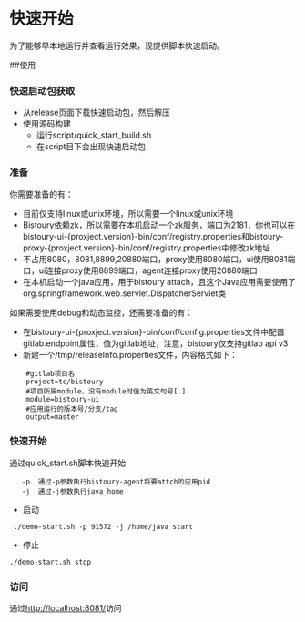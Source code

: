 # 快速开始

为了能够早本地运行并查看运行效果，现提供脚本快速启动。

##使用

### 快速启动包获取

- 从release页面下载快速启动包，然后解压
- 使用源码构建
    - 运行script/quick_start_build.sh
    - 在script目下会出现快速启动包

### 准备

你需要准备的有：

- 目前仅支持linux或unix环境，所以需要一个linux或unix环境
- Bistoury依赖zk，所以需要在本机启动一个zk服务，端口为2181，你也可以在bistoury-ui-{proxject.version}-bin/conf/registry.properties和bistoury-proxy-{proxject.version}-bin/conf/registry.properties中修改zk地址
- 不占用8080，8081,8899,20880端口，proxy使用8080端口，ui使用8081端口，ui连接proxy使用8899端口，agent连接proxy使用20880端口
- 在本机启动一个java应用，用于bistoury attach，且这个Java应用需要使用了org.springframework.web.servlet.DispatcherServlet类

如果需要使用debug和动态监控，还需要准备的有：

- 在bistoury-ui-{proxject.version}-bin/conf/config.properties文件中配置gitlab.endpoint属性，值为gitlab地址，注意，bistoury仅支持gitlab api v3
- 新建一个/tmp/releaseInfo.properties文件，内容格式如下：
```properties
    #gitlab项目名
    project=tc/bistoury
    #项目所属module，没有module时值为英文句号[.]
    module=bistoury-ui
    #应用运行的版本号/分支/tag
    output=master
```

### 快速开始

通过quick_start.sh脚本快速开始
```sell
   -p  通过-p参数执行bistoury-agent将要attch的应用pid
   -j  通过-j参数执行java_home
```

- 启动

```jshelllanguage
 ./demo-start.sh -p 91572 -j /home/java start
```
- 停止

```jshelllanguage
./demo-start.sh stop
```

### 访问
通过[http://localhost:8081/](http://localhost:8081/)访问